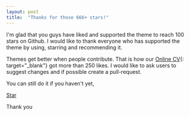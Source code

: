 ```yaml
---
layout: post
title:  "Thanks for those 666+ stars!"
---
```


I'm glad that you guys have liked and supported the theme to reach 100 stars on Github. I would like to thank everyone who has supported the theme by using, starring and recommending it.

Themes get better when people contribute. That is how our [Online CV](https://github.com/sharu725/online-cv){: target="_blank"} got more than 250 likes. I would like to ask users to suggest changes and if possible create a pull-request.

You can still do it if you haven't yet,

<!-- Place this tag where you want the button to render. -->
<a class="github-button" href="https://github.com/sharu725/hagura" data-icon="octicon-star" data-size="large" data-show-count="true" aria-label="Star sharu725/hagura on GitHub">Star</a>
<script async defer src="https://buttons.github.io/buttons.js"></script>

Thank you
